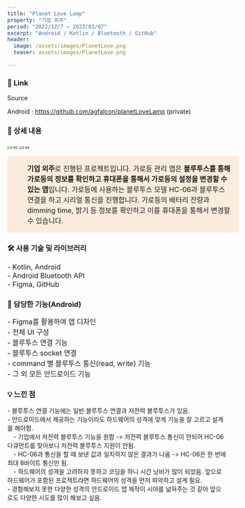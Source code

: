 ```yaml
---
title: "Planet Love Lamp"
property: "기업 외주"
period: "2022/12/7 ~ 2023/03/07"
excerpt: "Android / Kotlin / Bluetooth / GitHub"
header:
  image: /assets/images/PlanetLove.png
  teaser: assets/images/PlanetLove.png

---
```

### 🔗 Link

Source

Android :  https://github.com/agfalcon/planetLoveLamp (private)



### 📖 상세 내용

<p align ="center">

<img src="\images\SmartLamp\image-20230703005612151.png" alt="앱 예제" style="zoom: 40%;" />  	<img src="\images\SmartLamp\image-20230703005702557.png" alt="앱 예제" style="zoom: 40%;" /> 	
</p>
<div style="display: flex; width: 100%; border-radius: 3px; background: rgb(251, 236, 221); padding: 16px 16px 16px 12px;"><div><div class="notion-record-icon notranslate" style="display: flex; align-items: center; justify-content: center; height: 24px; width: 24px; border-radius: 0.25em; flex-shrink: 0;"><div style="display: flex; align-items: center; justify-content: center; height: 24px; width: 24px;"><div style="height: 16.8px; width: 16.8px; font-size: 16.8px; line-height: 1; margin-left: 0px; color: black;"><img class="notion-emoji" alt="🐷" aria-label="🐷" src="data:image/gif;base64,R0lGODlhAQABAIAAAP///wAAACH5BAEAAAAALAAAAAABAAEAAAICRAEAOw==" style="width: 100%; height: 100%; background: url(&quot;/images/emoji/twitter-emoji-spritesheet-64.d3a69865.png&quot;) 18.6441% 89.8305% / 6000% 6000%;"></div></div></div></div><div style="display: flex; flex-direction: column; min-width: 0px; margin-left: 8px; width: 100%;"><div spellcheck="true" placeholder="내용을 입력하세요" data-content-editable-leaf="true" contenteditable="false" style="max-width: 100%; width: 100%; white-space: pre-wrap; word-break: break-word; caret-color: rgb(55, 53, 47); padding-left: 2px; padding-right: 2px; font-size: 16px"><span style="font-weight:600" data-token-index="0" class="notion-enable-hover">기업 외주</span>로 진행된 프로젝트입니다. 가로등 관리 앱은 <span style="font-weight:600" data-token-index="2" class="notion-enable-hover">블루투스를 통해 가로등의 정보를 확인하고 휴대폰을 통해서 가로등의 설정을 변경할 수 있는 앱</span>입니다. 가로등에 사용하는 블루투스 모델 HC-06과 블루투스 연결을 하고 시리얼 통신을 진행합니다. 가로등의 배터리 잔량과 dimming time, 밝기 등 정보를 확인하고 이를 휴대폰을 통해서 변경할 수 있습니다.</div></div></div>



### 🛠️ 사용 기술 및 라이브러리

<p style="font-size:16px;">
- Kotlin, Android<br>
- Android Bluetooth API<br>
- Figma, GitHub<br>
</p>




### 📱 담당한 기능(Android)
<p style="font-size:16px;">
- Figma를 활용하여 앱 디자인<br>
- 전체 UI 구성<br>
- 블루투스 연결 기능<br>
- 블루투스 socket 연결 <br>
- command 별 블루투스 통신(read, write) 기능 <br>
- 그 외 모든 안드로이드 기능<br>
</p>





### 💡 느낀 점
<p style="font-size:14px;">
- 블루투스 연결 기능에는 일반 블루투스 연결과 저전력 블루투스가 있음.<br>
- 안드로이드에서 제공하는 기능이라도 하드웨어의 성격에 맞게 기능을 잘 고르고 설계를 해야함.<br>
    &emsp;- 기업에서 저전력 블루투스 기능을 원함 -> 저전력 블루투스 통신이 안되어 HC-06 다큐먼트를 찾아보니 저전력 블루투스 지원이 안됨.<br>
    &emsp;- HC-06과 통신을 할 때 보낸 값과 일치하지 않은 결과가 나옴 -> HC-06은 한 번에 최대 8바이트 통신만 됨.<br>
    &emsp;- 하드웨어의 성격을 고려하지 못하고 코딩을 하니 시간 낭비가 많이 되었음. 앞으로 하드웨어가 포함된 프로젝트라면 하드웨어의 성격을 먼저 파악하고 설계 필요.<br>
- 경험해보지 못한 다양한 성격의 안드로이드 앱 제작이 시야를 넒혀주는 것 같아 앞으로도 다양한 시도를 많이 해보고 싶음.<br>
</p>